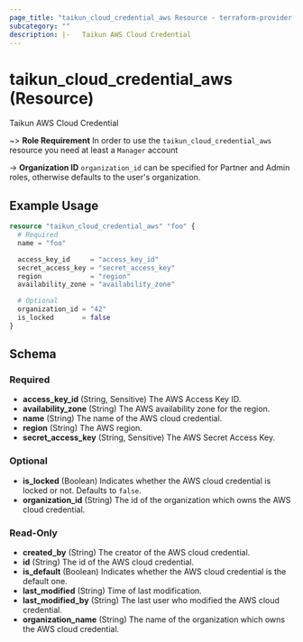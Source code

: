 ```yaml
---
page_title: "taikun_cloud_credential_aws Resource - terraform-provider-taikun"
subcategory: ""
description: |-   Taikun AWS Cloud Credential
---
```


# taikun_cloud_credential_aws (Resource)

Taikun AWS Cloud Credential

~> **Role Requirement** In order to use the `taikun_cloud_credential_aws` resource you need at least a `Manager`
account

-> **Organization ID** `organization_id` can be specified for Partner and Admin roles, otherwise defaults to the user's
organization.

## Example Usage

```terraform
resource "taikun_cloud_credential_aws" "foo" {
  # Required
  name = "foo"

  access_key_id     = "access_key_id"
  secret_access_key = "secret_access_key"
  region            = "region"
  availability_zone = "availability_zone"

  # Optional
  organization_id = "42"
  is_locked       = false
}
```

<!-- schema generated by tfplugindocs -->
## Schema

### Required

- **access_key_id** (String, Sensitive) The AWS Access Key ID.
- **availability_zone** (String) The AWS availability zone for the region.
- **name** (String) The name of the AWS cloud credential.
- **region** (String) The AWS region.
- **secret_access_key** (String, Sensitive) The AWS Secret Access Key.

### Optional

- **is_locked** (Boolean) Indicates whether the AWS cloud credential is locked or not. Defaults to `false`.
- **organization_id** (String) The id of the organization which owns the AWS cloud credential.

### Read-Only

- **created_by** (String) The creator of the AWS cloud credential.
- **id** (String) The id of the AWS cloud credential.
- **is_default** (Boolean) Indicates whether the AWS cloud credential is the default one.
- **last_modified** (String) Time of last modification.
- **last_modified_by** (String) The last user who modified the AWS cloud credential.
- **organization_name** (String) The name of the organization which owns the AWS cloud credential.
